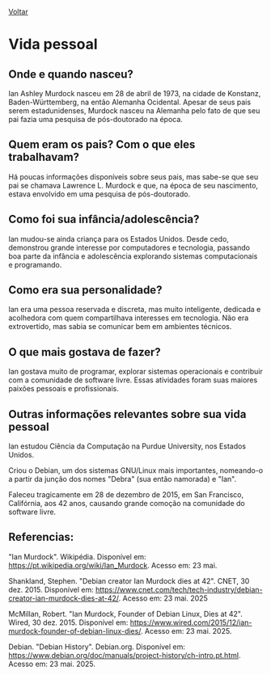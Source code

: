 [Voltar](intro.md)

# Vida pessoal

## Onde e quando nasceu? <br>
Ian Ashley Murdock nasceu em 28 de abril de 1973, na cidade de Konstanz, Baden-Württemberg, na então Alemanha Ocidental. Apesar de seus pais serem estadunidenses, Murdock nasceu na Alemanha pelo fato de que seu pai fazia uma pesquisa de pós-doutorado na época. 
  
## Quem eram os pais? Com o que eles trabalhavam? <br>
Há poucas informações disponíveis sobre seus pais, mas sabe-se que seu pai se chamava Lawrence L. Murdock e que, na época de seu nascimento, estava envolvido em uma pesquisa de pós-doutorado.

## Como foi sua infância/adolescência? <br>
Ian mudou-se ainda criança para os Estados Unidos. Desde cedo, demonstrou grande interesse por computadores e tecnologia, passando boa parte da infância e adolescência explorando sistemas computacionais e programando.

## Como era sua personalidade? <br>
Ian era uma pessoa reservada e discreta, mas muito inteligente, dedicada e acolhedora com quem compartilhava interesses em tecnologia. Não era extrovertido, mas sabia se comunicar bem em ambientes técnicos.

## O que mais gostava de fazer? <br>
Ian gostava muito de programar, explorar sistemas operacionais e contribuir com a comunidade de software livre. Essas atividades foram suas maiores paixões pessoais e profissionais.

## Outras informações relevantes sobre sua vida pessoal <br>
Ian estudou Ciência da Computação na Purdue University, nos Estados Unidos.

Criou o Debian, um dos sistemas GNU/Linux mais importantes, nomeando-o a partir da junção dos nomes "Debra" (sua então namorada) e "Ian".

Faleceu tragicamente em 28 de dezembro de 2015, em San Francisco, Califórnia, aos 42 anos, causando grande comoção na comunidade do software livre.

## Referencias:  <br>
"Ian Murdock". Wikipédia. Disponível em: https://pt.wikipedia.org/wiki/Ian_Murdock. Acesso em: 23 mai.

Shankland, Stephen. "Debian creator Ian Murdock dies at 42". CNET, 30 dez. 2015. Disponível em: https://www.cnet.com/tech/tech-industry/debian-creator-ian-murdock-dies-at-42/. Acesso em: 23 mai. 2025

McMillan, Robert. "Ian Murdock, Founder of Debian Linux, Dies at 42". Wired, 30 dez. 2015. Disponível em: https://www.wired.com/2015/12/ian-murdock-founder-of-debian-linux-dies/. Acesso em: 23 mai. 2025.

Debian. "Debian History". Debian.org. Disponível em: https://www.debian.org/doc/manuals/project-history/ch-intro.pt.html. Acesso em: 23 mai. 2025.
